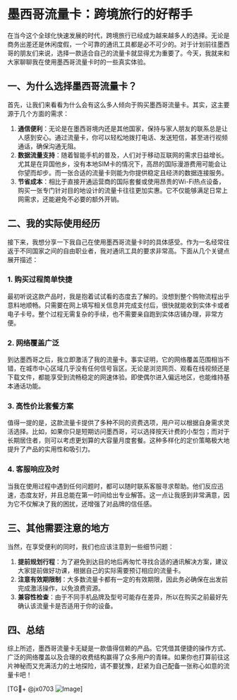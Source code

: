 # 墨西哥流量卡：跨境旅行的好帮手

在当今这个全球化快速发展的时代，跨境旅行已经成为越来越多人的选择。无论是商务出差还是休闲度假，一个可靠的通讯工具都是必不可少的。对于计划前往墨西哥的朋友们来说，选择一款适合自己的流量卡就显得尤为重要了。今天，我就来和大家聊聊我在使用墨西哥流量卡时的一些真实体验。

## 一、为什么选择墨西哥流量卡？

首先，让我们来看看为什么会有这么多人倾向于购买墨西哥流量卡。其实，这主要源于几个方面的需求：

1. **通信便利**：无论是在墨西哥境内还是其他国家，保持与家人朋友的联系总是让人感到安心。通过流量卡，你可以轻松地拨打电话、发送短信，甚至进行视频通话，确保沟通无阻。
2. **数据流量支持**：随着智能手机的普及，人们对于移动互联网的需求日益增长。尤其是在异国他乡，没有本地SIM卡的情况下，高昂的国际漫游费用可能会让你望而却步。而一张合适的流量卡则能为你提供稳定且经济的数据连接服务。
3. **节省成本**：相比于直接开通运营商的国际套餐或使用昂贵的Wi-Fi热点设备，购买一张专门针对目的地设计的流量卡往往更加实惠。它不仅能够满足日常上网需求，还能避免不必要的额外开销。

## 二、我的实际使用经历

接下来，我想分享一下我自己在使用墨西哥流量卡时的具体感受。作为一名经常往返于不同国家之间的自由职业者，我对通讯工具的要求非常高。下面从几个关键点展开描述：

### 1. 购买过程简单快捷

最初听说这款产品时，我是抱着试试看的态度去了解的。没想到整个购物流程出乎意料地顺畅。只需要在网上填写相关信息并完成支付后，很快就能收到实体卡或者电子卡号。整个过程无需复杂的手续，也不需要亲自跑到实体店铺办理，非常方便。

### 2. 网络覆盖广泛

到达墨西哥之后，我立即激活了我的流量卡。事实证明，它的网络覆盖范围相当不错，在城市中心区域几乎没有任何信号盲区。无论是浏览网页、观看在线视频还是下载文件，都能享受到流畅稳定的网速体验。即使偶尔进入偏远地区，也能维持基本通话功能。

### 3. 高性价比套餐方案

值得一提的是，这款流量卡提供了多种不同的资费选项，用户可以根据自身需求灵活选择。比如，如果你只是短期访问墨西哥，可以选择按天计费的小型包；而对于长期居住者，则可以考虑更划算的大容量月度套餐。这种多样化的定价策略极大地提升了产品的实用性和吸引力。

### 4. 客服响应及时

当我在使用过程中遇到任何问题时，都可以随时联系客服寻求帮助。他们反应迅速，态度友好，并且总能在第一时间给出专业解答。这一点让我感到非常满意，因为它不仅解决了我的困扰，还增强了对品牌的信任感。

## 三、其他需要注意的地方

当然，在享受便利的同时，我们也应该注意到一些细节问题：

1. **提前规划行程**：为了避免到达目的地后再匆忙寻找合适的通讯解决方案，建议大家提前做好功课，根据自己的实际需要预订相应的流量卡。
2. **注意有效期限制**：大多数流量卡都有一定的有效期限，因此务必确保在出发前完成激活操作，以免浪费资源。
3. **兼容性检查**：由于不同手机品牌及型号可能存在差异，所以在购买之前最好先确认该流量卡是否适用于你的设备。

## 四、总结

综上所述，墨西哥流量卡无疑是一款值得信赖的产品。它凭借其便捷的操作方式、广泛的网络覆盖以及合理的收费结构赢得了众多用户的青睐。如果你也打算前往这片神秘而又充满活力的土地探险，请不要犹豫，赶紧为自己配备一张称心如意的流量卡吧！

[TG💪+ @jx0703 ![Image](https://github.com/user-attachments/assets/dbca1d08-cadb-493c-b0ec-ad6f7a83f270)]